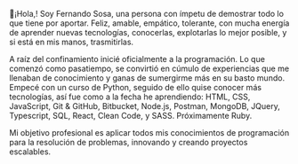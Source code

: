 👋¡Hola,! Soy Fernando Sosa, una persona con ímpetu de demostrar todo lo que
tiene por aportar. Feliz, amable, empático, tolerante, con mucha energía de aprender nuevas
tecnologías, conocerlas, explotarlas lo mejor posible, y si está en mis manos, trasmitirlas.

A raíz del confinamiento inicié oficialmente a la programación. Lo que comenzó como
pasatiempo, se convirtió en cúmulo de experiencias que me llenaban de conocimiento y ganas
de sumergirme más en su basto mundo. Empecé con un curso de Python, seguido de ello quise
conocer más tecnologías, así fue como a la fecha he aprendiendo: HTML, CSS, JavaScript, Git & GitHub, Bitbucket, Node.js, Postman, MongoDB, JQuery, Typescript, SQL, React, Clean Code, y SASS. Próximamente Ruby.

Mi objetivo profesional es aplicar todos mis conocimientos de programación para la resolución de problemas, innovando y creando proyectos escalables.
